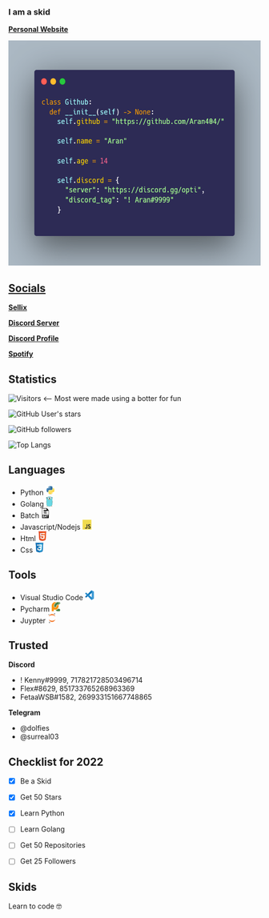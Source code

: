 ### I am a skid
<a href="https://aran.wtf"><strong>Personal Website</strong></a>  

<a href="https://github.com/Aran404/Aran404">
    <img src="images/carbon.png" alt="Logo" width="550" height="450">

## **Socials**
<a href="https://optiservices.sellix.io"><strong>Sellix</strong></a>  
    
<a href="https://discord.gg/opti"><strong>Discord Server</strong></a>
    
<a href="https://lookup.guru/905989612814606356"><strong>Discord Profile</strong></a>
    
<a href="https://open.spotify.com/user/3ivkrpjttiwesyvqqfu946vy9"><strong>Spotify</strong></a>    

    
## **Statistics**
![Visitors](https://visitor-badge.laobi.icu/badge?page_id=Aran404) <-- Most were made using a botter for fun
    
![GitHub User's stars](https://img.shields.io/github/stars/Aran404?style=social)
    
![GitHub followers](https://img.shields.io/github/followers/Aran404?style=social)
    
![Top Langs](https://github-readme-stats.vercel.app/api/top-langs/?username=Aran404&layout=default)

    
## **Languages**
- Python <img src="images/python-original.svg" alt="Logo" width="20" height="20">
- Golang <img src="images/go-logo-046185B647-seeklogo.com.png" alt="Logo" width="14" height="20">
- Batch <img src="images/batch.png" alt="Logo" width="18" height="20">
- Javascript/Nodejs <img src="images/javascript.svg" alt="Logo" width="18" height="20">
- Html <img src="images/html.svg" alt="Logo" width="18" height="20">
- Css <img src="images/css.svg" alt="Logo" width="18" height="20">

    
## **Tools**
- Visual Studio Code <img src="images/vsc.svg" alt="Logo" width="18" height="20">
- Pycharm <img src="images/pycharm.svg" alt="Logo" width="18" height="20">
- Juypter <img src="images/jupyter.svg" alt="Logo" width="18" height="20">

    
## **Trusted**
    
**Discord**
- ! Kenny#9999, 717821728503496714
- Flex#8629, 851733765268963369
- FetaaWSB#1582, 269933151667748865
    
**Telegram**
- @dolfies
- @surreal03
 
    
## **Checklist for 2022**
- [x] Be a Skid
- [x] Get 50 Stars
- [x] Learn Python
- [ ] Learn Golang
- [ ] Get 50 Repositories
- [ ] Get 25 Followers

    
## **Skids**
Learn to code 🤓

